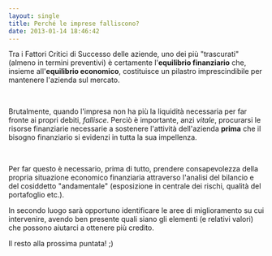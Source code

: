 ```yaml
---
layout: single
title: Perché le imprese falliscono?
date: 2013-01-14 18:46:42
---
```

<div class="posterous_autopost">
<div class="p_embed p_image_embed"></div>
Tra i Fattori Critici di Successo delle aziende, uno dei più "trascurati" (almeno in termini preventivi) è certamente l'<b>equilibrio finanziario</b> che, insieme all'<b>equilibrio economico</b>, costituisce un pilastro imprescindibile per mantenere l'azienda sul mercato.

&nbsp;

Brutalmente, quando l'impresa non ha più la liquidità necessaria per far fronte ai propri debiti, <i>fallisce</i>. Perciò è importante, anzi <i>vitale</i>, procurarsi le risorse finanziarie necessarie a sostenere l'attività dell'azienda <b>prima</b> che il bisogno finanziario si evidenzi in tutta la sua impellenza.

&nbsp;

Per far questo è necessario, prima di tutto, prendere consapevolezza della propria situazione economico finanziaria attraverso l'analisi del bilancio e del cosiddetto "andamentale" (esposizione in centrale dei rischi, qualità del portafoglio etc.).

In secondo luogo sarà opportuno identificare le aree di miglioramento su cui intervenire, avendo ben presente quali siano gli elementi (e relativi valori) che possono aiutarci a ottenere più credito.
<div>Il resto alla prossima puntata! ;)</div>
</div>